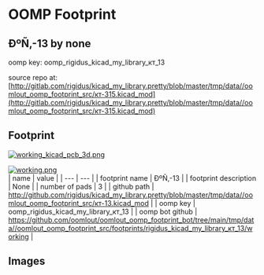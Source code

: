 # OOMP Footprint  
## ÐºÑ‚-13  by none  
  
oomp key: oomp_rigidus_kicad_my_library_кт_13  
  
source repo at: [http://gitlab.com/rigidus/kicad_my_library.pretty/blob/master/tmp/data//oomlout_oomp_footprint_src/кт-315.kicad_mod](http://gitlab.com/rigidus/kicad_my_library.pretty/blob/master/tmp/data//oomlout_oomp_footprint_src/кт-315.kicad_mod)  
## Footprint  
  
[![working_kicad_pcb_3d.png](working_kicad_pcb_3d_600.png)](working_kicad_pcb_3d.png)  
  
[![working.png](working_600.png)](working.png)  
| name | value | 
| --- | --- | 
| footprint name | ÐºÑ‚-13 | 
| footprint description | None | 
| number of pads | 3 | 
| github path | http://github.com/rigidus/kicad_my_library.pretty/blob/master/tmp/data//oomlout_oomp_footprint_src/кт-13.kicad_mod | 
| oomp key | oomp_rigidus_kicad_my_library_кт_13 | 
| oomp bot github | https://github.com/oomlout/oomlout_oomp_footprint_bot/tree/main/tmp/data//oomlout_oomp_footprint_src/footprints/rigidus_kicad_my_library_кт_13/working | 
## Images  
